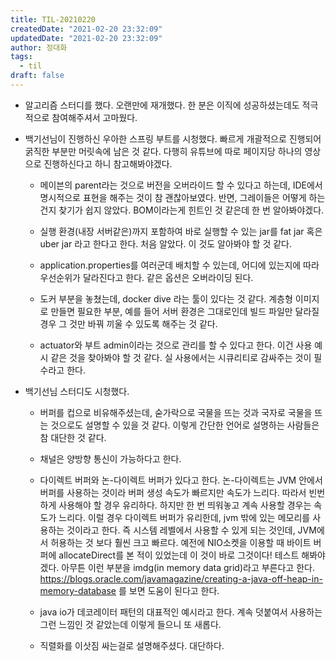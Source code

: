 ```yaml
---
title: TIL-20210220
createdDate: "2021-02-20 23:32:09"
updatedDate: "2021-02-20 23:32:09"
author: 정대화
tags:
  - til
draft: false
---
```


- 알고리즘 스터디를 했다. 오랜만에 재개했다. 한 분은 이직에 성공하셨는데도 적극적으로 참여해주셔서 고마웠다.

- 백기선님이 진행하신 우아한 스프링 부트를 시청했다. 빠르게 개괄적으로 진행되어 굵직한 부분만 머릿속에 남은 것 같다. 다행히 유튜브에 따로 페이지당 하나의 영상으로 진행하신다고 하니 참고해봐야겠다.

  - 메이븐의 parent라는 것으로 버전을 오버라이드 할 수 있다고 하는데, IDE에서 명시적으로 표현을 해주는 것이 참 괜찮아보였다. 반면, 그레이들은 어떻게 하는건지 찾기가 쉽지 않았다. BOM이라는게 힌트인 것 같은데 한 번 알아봐야겠다.

  - 실행 환경(내장 서버같은)까지 포함하여 바로 실행할 수 있는 jar를 fat jar 혹은 uber jar 라고 한다고 한다. 처음 알았다. 이 것도 알아봐야 할 것 같다.

  - application.properties를 여러군데 배치할 수 있는데, 어디에 있는지에 따라 우선순위가 달라진다고 한다. 같은 옵션은 오버라이딩 된다.

  - 도커 부분을 놓쳤는데, docker dive 라는 툴이 있다는 것 같다. 계층형 이미지로 만들면 필요한 부분, 예를 들어 서버 환경은 그대로인데 빌드 파일만 달라질 경우 그 것만 바꿔 끼울 수 있도록 해주는 것 같다.

  - actuator와 부트 admin이라는 것으로 관리를 할 수 있다고 한다. 이건 사용 예시 같은 것을 찾아봐야 할 것 같다. 실 사용에서는 시큐리티로 감싸주는 것이 필수라고 한다.

- 백기선님 스터디도 시청했다.

  - 버퍼를 컵으로 비유해주셨는데, 숟가락으로 국물을 뜨는 것과 국자로 국물을 뜨는 것으로도 설명할 수 있을 것 같다. 이렇게 간단한 언어로 설명하는 사람들은 참 대단한 것 같다.

  - 채널은 양방향 통신이 가능하다고 한다.

  - 다이렉트 버퍼와 논-다이렉트 버퍼가 있다고 한다. 논-다이렉트는 JVM 안에서 버퍼를 사용하는 것이라 버퍼 생성 속도가 빠르지만 속도가 느리다. 따라서 빈번하게 사용해야 할 경우 유리하다. 하지만 한 번 띄워놓고 계속 사용할 경우는 속도가 느리다. 이럴 경우 다이렉트 버퍼가 유리한데, jvm 밖에 있는 메모리를 사용하는 것이라고 한다. 즉 시스템 레벨에서 사용할 수 있게 되는 것인데, JVM에서 허용하는 것 보다 훨씬 크고 빠르다. 예전에 NIO소켓을 이용할 때 바이트 버퍼에 allocateDirect를 본 적이 있었는데 이 것이 바로 그것이다! 테스트 해봐야겠다. 아무튼 이런 부분을 imdg(in memory data grid)라고 부른다고 한다. <https://blogs.oracle.com/javamagazine/creating-a-java-off-heap-in-memory-database> 를 보면 도움이 된다고 한다.

  - java io가 데코레이터 패턴의 대표적인 예시라고 한다. 계속 덧붙여서 사용하는 그런 느낌인 것 같았는데 이렇게 들으니 또 새롭다.

  - 직렬화를 이삿짐 싸는걸로 설명해주셨다. 대단하다.
